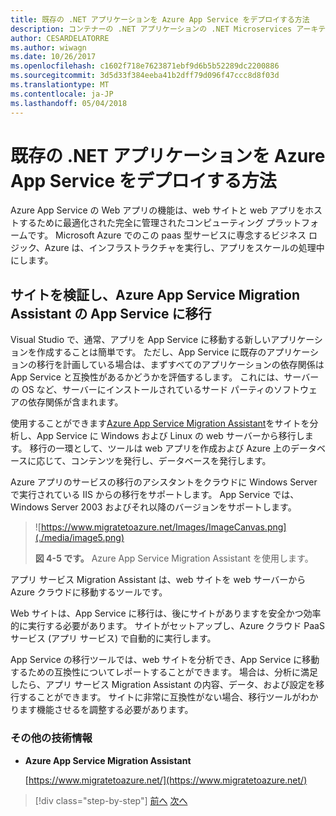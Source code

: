 ```yaml
---
title: 既存の .NET アプリケーションを Azure App Service をデプロイする方法
description: コンテナーの .NET アプリケーションの .NET Microservices アーキテクチャ |既存の .NET アプリケーションを Azure App Service をデプロイする方法
author: CESARDELATORRE
ms.author: wiwagn
ms.date: 10/26/2017
ms.openlocfilehash: c1602f718e7623871ebf9d6b5b52289dc2200886
ms.sourcegitcommit: 3d5d33f384eeba41b2dff79d096f47ccc8d8f03d
ms.translationtype: MT
ms.contentlocale: ja-JP
ms.lasthandoff: 05/04/2018
---
```

# <a name="how-to-deploy-existing-net-apps-to-azure-app-service"></a>既存の .NET アプリケーションを Azure App Service をデプロイする方法 

Azure App Service の Web アプリの機能は、web サイトと web アプリをホストするために最適化された完全に管理されたコンピューティング プラットフォームです。 Microsoft Azure でのこの paas 型サービスに専念するビジネス ロジック、Azure は、インフラストラクチャを実行し、アプリをスケールの処理中にします。

## <a name="validate-sites-and-migrate-to-app-service-with-azure-app-service-migration-assistant"></a>サイトを検証し、Azure App Service Migration Assistant の App Service に移行

Visual Studio で、通常、アプリを App Service に移動する新しいアプリケーションを作成することは簡単です。 ただし、App Service に既存のアプリケーションの移行を計画している場合は、まずすべてのアプリケーションの依存関係は App Service と互換性があるかどうかを評価するします。 これには、サーバーの OS など、サーバーにインストールされているサード パーティのソフトウェアの依存関係が含まれます。

使用することができます[Azure App Service Migration Assistant](https://www.migratetoazure.net/)をサイトを分析し、App Service に Windows および Linux の web サーバーから移行します。 移行の一環として、ツールは web アプリを作成および Azure 上のデータベースに応じて、コンテンツを発行し、データベースを発行します。

Azure アプリのサービスの移行のアシスタントをクラウドに Windows Server で実行されている IIS からの移行をサポートします。 App Service では、Windows Server 2003 およびそれ以降のバージョンをサポートします。

> ![https://www.migratetoazure.net/Images/ImageCanvas.png](./media/image5.png)
>
> **図 4-5 です。** Azure App Service Migration Assistant を使用します。

アプリ サービス Migration Assistant は、web サイトを web サーバーから Azure クラウドに移動するツールです。

Web サイトは、App Service に移行は、後にサイトがありますを安全かつ効率的に実行する必要があります。 サイトがセットアップし、Azure クラウド PaaS サービス (アプリ サービス) で自動的に実行します。

App Service の移行ツールでは、web サイトを分析でき、App Service に移動するための互換性についてレポートすることができます。 場合は、分析に満足したら、アプリ サービス Migration Assistant の内容、データ、および設定を移行することができます。 サイトに非常に互換性がない場合、移行ツールがわかります機能させるを調整する必要があります。

### <a name="additional-resources"></a>その他の技術情報

- **Azure App Service Migration Assistant**

    [https://www.migratetoazure.net/](https://www.migratetoazure.net/)

>[!div class="step-by-step"]
[前へ](what-about-cloud-optimized-applications.md)
[次へ](deploy-existing-net-apps-as-windows-containers.md)
